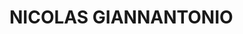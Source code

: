 # NICOLAS GIANNANTONIO
<!--
- "M0,0 C0.208,0.438 0.062,1 1,1 "

- 1.61803398875
- mix(vec3(noise(vec2(uTime + st.x - st.y))), vec3(1.0), wave)

///
PERMET DE FAIRE CHANGER D'IMAGE DE GAUCHE À DROITE
vec2 fractUV = cos(fract(vUv / 10.0) / 100.0);
uv.x += (abs(fractUV.x) * 10.0) * uInt / 10.0;
                    

///

/*------------------------------
Background Cover UV
--------------------------------
u = basic UV
s = plane size
i = image size
------------------------------*/
vec2 CoverUV(vec2 u, vec2 s, vec2 i) {
  float rs = s.x / s.y; // Aspect plane size
  float ri = i.x / i.y; // Aspect image size
  vec2 st = rs < ri ? vec2(i.x * s.y / i.y, s.y) : vec2(s.x, i.y * s.x / i.x); // New st
  vec2 o = (rs < ri ? vec2((st.x - s.x) / 2.0, 0.0) : vec2(0.0, (st.y - s.y) / 2.0)) / st; // Offset
  return u * s / st + o;
}

- ease-in-circ: cubic-bezier(0.6,0.04,0.98,0.335);
- ease-out-circ: cubic-bezier(0.075,0.82,0.165,1);
- ease-in-out-circ: cubic-bezier(0.785,0.135,0.15,0.86);






**nicolas-giannantonio/Nicolas-Giannantonio** is a ✨ _special_ ✨ repository because its `README.md` (this file) appears on your GitHub profile.
- ease-in-cubic: cubic-bezier(0.55,0.055,0.675,0.19);
- ease-in-quart: cubic-bezier(0.895,0.03,0.685,0.22);
- ease-in-quint: cubic-bezier(0.755,0.05,0.855,0.06);
- ease-in-expo: cubic-bezier(0.95,0.05,0.795,0.035);

- ease-in-out-quad: cubic-bezier(0.455,0.03,0.515,0.955);
- ease-in-out-cubic: cubic-bezier(0.645,0.045,0.355,1);
- ease-in-out-quart: cubic-bezier(0.77,0,0.175,1);
- ease-in-out-quint: cubic-bezier(0.86,0,0.07,1);
- ease-in-out-expo: cubic-bezier(1,0,0,1);

- ease-out-quad: cubic-bezier(0.25,0.46,0.45,0.94);
- ease-out-cubic: cubic-bezier(0.215,0.61,0.355,1);
- ease-out-quart: cubic-bezier(0.165,0.84,0.44,1);
- ease-out-quint: cubic-bezier(0.23,1,0.32,1);
- ease-out-expo: cubic-bezier(0.19,1,0.22,1);

- ease-in-quad: cubic-bezier(0.55,0.085,0.68,0.53);


Here are some ideas to get you started:

- 🔭 I’m currently working on ...
- 🌱 I’m currently learning ...
- 👯 I’m looking to collaborate on ...
- 🤔 I’m looking for help with ...
- 💬 Ask me about ...
- 📫 How to reach me: ...
- 😄 Pronouns: ...
- ⚡ Fun fact: ...
-->
